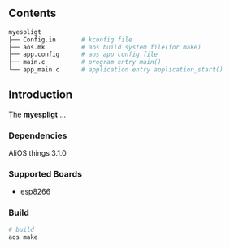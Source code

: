 ## Contents

```sh
myespligt
├── Config.in       # kconfig file
├── aos.mk          # aos build system file(for make)
├── app.config      # aos app config file
├── main.c          # program entry main()
└── app_main.c      # application entry application_start()
```

## Introduction

The **myespligt** ...

### Dependencies
AliOS things 3.1.0 

### Supported Boards

- esp8266

### Build

```sh
# build
aos make
```
